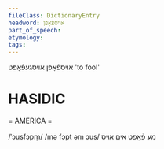 ```yaml
---
fileClass: DictionaryEntry
headword: אויספֿאָפּן
part_of_speech: 
etymology: 
tags: 
---
```

אויספֿאָפּן
אויסגעפֿאָפּט
'to fool'

HASIDIC
=======
= AMERICA = 

/ˈɔusfɔpm̩/
/mə fɔpt əm ɔus/ מע פֿאָפּט אים אויס